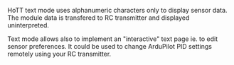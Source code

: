 HoTT text mode uses alphanumeric characters only to display sensor data. The module data is transfered to RC transmitter and displayed uninterpreted.

Text mode allows also to implement an "interactive" text page ie. to edit sensor preferences. It could be used to change ArduPilot PID settings remotely using your RC transmitter.